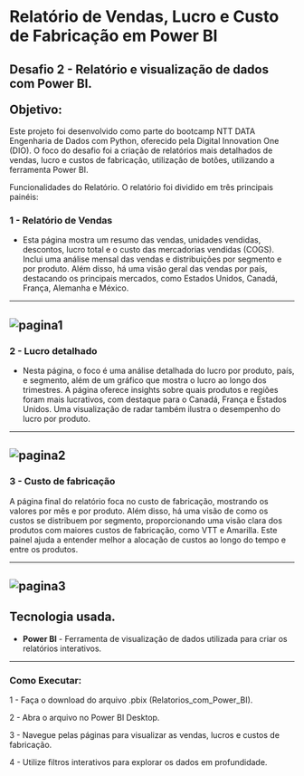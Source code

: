 <h1>Relatório de Vendas, Lucro e Custo de Fabricação em Power BI  </h1> 
<h2>Desafio 2 - Relatório e visualização de dados com Power BI.
<p></p>
Objetivo:</h2>

<p>Este projeto foi desenvolvido como parte do bootcamp NTT DATA Engenharia de Dados com Python, oferecido pela Digital Innovation One (DIO). O foco do desafio foi a criação de relatórios mais detalhados de vendas, lucro e custos de fabricação, utilização de botões, utilizando a ferramenta Power BI.</p>

Funcionalidades do Relatório.
O relatório foi dividido em três principais painéis:

<h3>1 -  Relatório de Vendas </h3>

- Esta página mostra um resumo das vendas, unidades vendidas, descontos, lucro total e o custo das mercadorias vendidas (COGS). Inclui uma análise mensal das vendas e distribuições por segmento e por produto. Além disso, há uma visão geral das vendas por país, destacando os principais mercados, como Estados Unidos, Canadá, França, Alemanha e México.
-------------------------------------------------------
![pagina1](https://github.com/user-attachments/assets/b7ac5c29-75b9-4130-ba49-036209aaec8d)
------------------------------------------------------

<h3>2 - Lucro detalhado</h3>

- Nesta página, o foco é uma análise detalhada do lucro por produto, país, e segmento, além de um gráfico que mostra o lucro ao longo dos trimestres. A página oferece insights sobre quais produtos e regiões foram mais lucrativos, com destaque para o Canadá, França e Estados Unidos. Uma visualização de radar também ilustra o desempenho do lucro por produto.

-------------------------------------------------------
![pagina2](https://github.com/user-attachments/assets/7c470298-9c69-498c-87e3-eeab012e64b9)
-------------------------------------------------------

<h3>3 - Custo de fabricação</h3>

A página final do relatório foca no custo de fabricação, mostrando os valores por mês e por produto. Além disso, há uma visão de como os custos se distribuem por segmento, proporcionando uma visão clara dos produtos com maiores custos de fabricação, como VTT e Amarilla. Este painel ajuda a entender melhor a alocação de custos ao longo do tempo e entre os produtos.

-------------------------------------------------------
![pagina3](https://github.com/user-attachments/assets/b1b3e0f1-547d-4e24-8109-0de7de7571c8)
-------------------------------------------------------

## Tecnologia usada.

- **Power BI** - Ferramenta de visualização de dados utilizada para criar os relatórios interativos.
-----------------------------------------------------------
### Como Executar:

1 - Faça o download do arquivo .pbix (Relatorios_com_Power_BI).

2 - Abra o arquivo no Power BI Desktop.

3 - Navegue pelas páginas para visualizar as vendas, lucros e custos de fabricação.

4 - Utilize filtros interativos para explorar os dados em profundidade.

